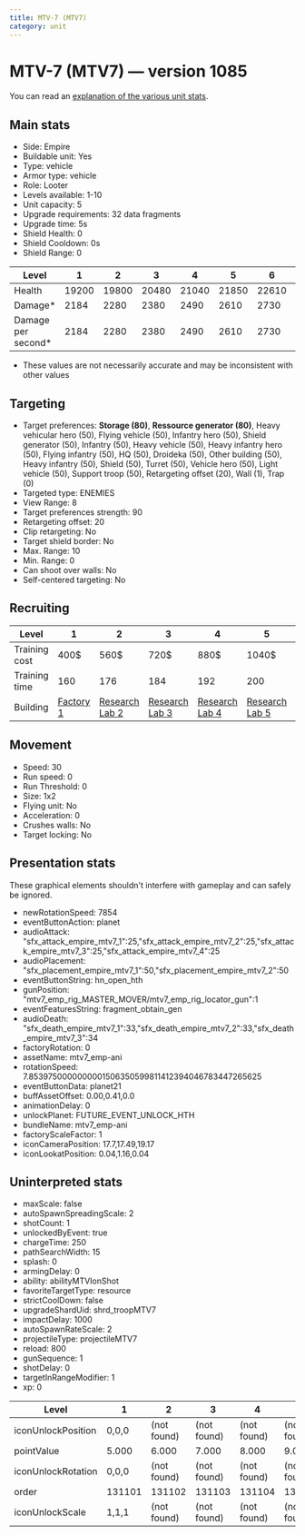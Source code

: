 ```yaml
---
title: MTV-7 (MTV7)
category: unit
---
```


# MTV-7 (MTV7) — version 1085

You can read an [explanation  of the various unit stats](unitexplained.md).

## Main stats

  * Side: Empire
  * Buildable unit: Yes
  * Type: vehicle
  * Armor type: vehicle
  * Role: Looter
  * Levels available: 1-10
  * Unit capacity: 5
  * Upgrade requirements: 32 data fragments
  * Upgrade time: 5s
  * Shield Health: 0
  * Shield Cooldown: 0s
  * Shield Range: 0

|Level             |1    |2    |3    |4    |5    |6    |7    |8    |9    |10   |
|------------------|-----|-----|-----|-----|-----|-----|-----|-----|-----|-----|
|Health            |19200|19800|20480|21040|21850|22610|23720|25290|26920|28820|
|Damage*           |2184 |2280 |2380 |2490 |2610 |2730 |2860 |3000 |3140 |3290 |
|Damage per second*|2184 |2280 |2380 |2490 |2610 |2730 |2860 |3000 |3140 |3290 |

* These values are not necessarily accurate and may be inconsistent with other values

## Targeting

  * Target preferences: **Storage (80)**, **Ressource generator (80)**, Heavy vehicular hero (50), Flying vehicle (50), Infantry hero (50), Shield generator (50), Infantry (50), Heavy vehicle (50), Heavy infantry hero (50), Flying infantry (50), HQ (50), Droideka (50), Other building (50), Heavy infantry (50), Shield (50), Turret (50), Vehicle hero (50), Light vehicle (50), Support troop (50), Retargeting offset (20), Wall (1), Trap (0)
  * Targeted type: ENEMIES
  * View Range: 8
  * Target preferences strength: 90
  * Retargeting offset: 20
  * Clip retargeting: No
  * Target shield border: No
  * Max. Range: 10
  * Min. Range: 0
  * Can shoot over walls: No
  * Self-centered targeting: No

## Recruiting

|Level        |1                              |2                                      |3                                      |4                                      |5                                      |6                                      |7                                      |8                                      |9                                      |10                                      |
|-------------|-------------------------------|---------------------------------------|---------------------------------------|---------------------------------------|---------------------------------------|---------------------------------------|---------------------------------------|---------------------------------------|---------------------------------------|----------------------------------------|
|Training cost|400$                           |560$                                   |720$                                   |880$                                   |1040$                                  |1200$                                  |1360$                                  |1600$                                  |1680$                                  |1840$                                   |
|Training time|160                            |176                                    |184                                    |192                                    |200                                    |208                                    |216                                    |224                                    |232                                    |240                                     |
|Building     |[Factory 1](empireFactory.html)|[Research Lab 2](empireOffenseLab.html)|[Research Lab 3](empireOffenseLab.html)|[Research Lab 4](empireOffenseLab.html)|[Research Lab 5](empireOffenseLab.html)|[Research Lab 6](empireOffenseLab.html)|[Research Lab 7](empireOffenseLab.html)|[Research Lab 8](empireOffenseLab.html)|[Research Lab 9](empireOffenseLab.html)|[Research Lab 10](empireOffenseLab.html)|

## Movement

  * Speed: 30
  * Run speed: 0
  * Run Threshold: 0
  * Size: 1x2
  * Flying unit: No
  * Acceleration: 0
  * Crushes walls: No
  * Target locking: No

## Presentation stats

These graphical elements shouldn't interfere with gameplay and can safely be ignored.

  * newRotationSpeed: 7854
  * eventButtonAction: planet
  * audioAttack: "sfx_attack_empire_mtv7_1":25,"sfx_attack_empire_mtv7_2":25,"sfx_attack_empire_mtv7_3":25,"sfx_attack_empire_mtv7_4":25
  * audioPlacement: "sfx_placement_empire_mtv7_1":50,"sfx_placement_empire_mtv7_2":50
  * eventButtonString: hn_open_hth
  * gunPosition: "mtv7_emp_rig_MASTER_MOVER/mtv7_emp_rig_locator_gun":1
  * eventFeaturesString: fragment_obtain_gen
  * audioDeath: "sfx_death_empire_mtv7_1":33,"sfx_death_empire_mtv7_2":33,"sfx_death_empire_mtv7_3":34
  * factoryRotation: 0
  * assetName: mtv7_emp-ani
  * rotationSpeed: 7.8539750000000001506350599811412394046783447265625
  * eventButtonData: planet21
  * buffAssetOffset: 0.00,0.41,0.0
  * animationDelay: 0
  * unlockPlanet: FUTURE_EVENT_UNLOCK_HTH
  * bundleName: mtv7_emp-ani
  * factoryScaleFactor: 1
  * iconCameraPosition: 17.7,17.49,19.17
  * iconLookatPosition: 0.04,1.16,0.04

## Uninterpreted stats

  * maxScale: false
  * autoSpawnSpreadingScale: 2
  * shotCount: 1
  * unlockedByEvent: true
  * chargeTime: 250
  * pathSearchWidth: 15
  * splash: 0
  * armingDelay: 0
  * ability: abilityMTVIonShot
  * favoriteTargetType: resource
  * strictCoolDown: false
  * upgradeShardUid: shrd_troopMTV7
  * impactDelay: 1000
  * autoSpawnRateScale: 2
  * projectileType: projectileMTV7
  * reload: 800
  * gunSequence: 1
  * shotDelay: 0
  * targetInRangeModifier: 1
  * xp: 0

|Level             |1     |2          |3          |4          |5          |6          |7          |8          |9          |10         |
|------------------|------|-----------|-----------|-----------|-----------|-----------|-----------|-----------|-----------|-----------|
|iconUnlockPosition|0,0,0 |(not found)|(not found)|(not found)|(not found)|(not found)|(not found)|(not found)|(not found)|(not found)|
|pointValue        |5.000 |6.000      |7.000      |8.000      |9.000      |10.000     |11.000     |12.000     |13.000     |15.000     |
|iconUnlockRotation|0,0,0 |(not found)|(not found)|(not found)|(not found)|(not found)|(not found)|(not found)|(not found)|(not found)|
|order             |131101|131102     |131103     |131104     |131105     |131106     |131107     |131108     |131109     |131110     |
|iconUnlockScale   |1,1,1 |(not found)|(not found)|(not found)|(not found)|(not found)|(not found)|(not found)|(not found)|(not found)|

